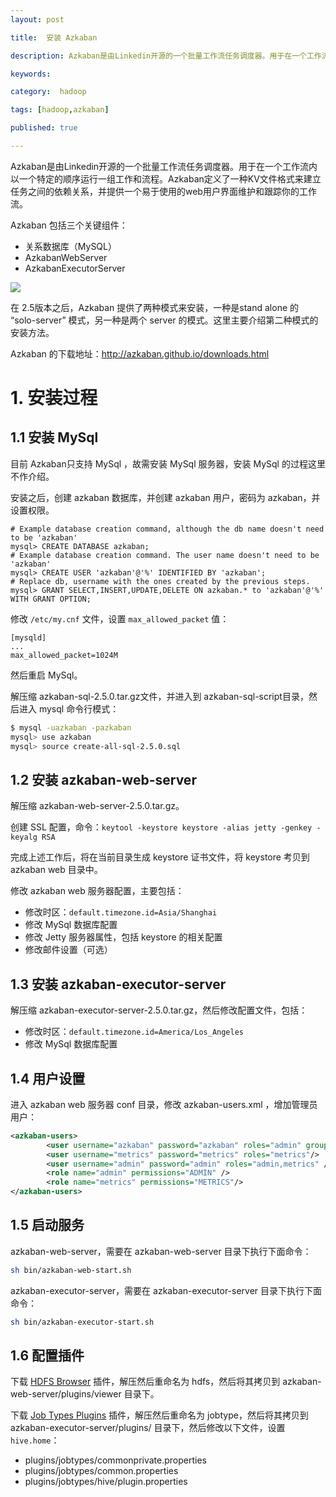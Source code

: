 ```yaml
---
layout: post

title:  安装 Azkaban

description: Azkaban是由Linkedin开源的一个批量工作流任务调度器。用于在一个工作流内以一个特定的顺序运行一组工作和流程。Azkaban定义了一种KV文件格式来建立任务之间的依赖关系，并提供一个易于使用的web用户界面维护和跟踪你的工作流。

keywords:  

category:  hadoop

tags: [hadoop,azkaban]

published: true

---
```


Azkaban是由Linkedin开源的一个批量工作流任务调度器。用于在一个工作流内以一个特定的顺序运行一组工作和流程。Azkaban定义了一种KV文件格式来建立任务之间的依赖关系，并提供一个易于使用的web用户界面维护和跟踪你的工作流。

Azkaban 包括三个关键组件：

- 关系数据库（MySQL）
- AzkabanWebServer
- AzkabanExecutorServer

![](http://azkaban.github.io/azkaban/docs/2.5/images/azkaban2overviewdesign.png)

在 2.5版本之后，Azkaban 提供了两种模式来安装，一种是stand alone 的 “solo-server” 模式，另一种是两个 server 的模式。这里主要介绍第二种模式的安装方法。

Azkaban 的下载地址：<http://azkaban.github.io/downloads.html>

# 1. 安装过程

## 1.1 安装 MySql

目前 Azkaban只支持 MySql ，故需安装 MySql 服务器，安装 MySql 的过程这里不作介绍。

安装之后，创建 azkaban 数据库，并创建 azkaban 用户，密码为 azkaban，并设置权限。

```
# Example database creation command, although the db name doesn't need to be 'azkaban'
mysql> CREATE DATABASE azkaban;
# Example database creation command. The user name doesn't need to be 'azkaban'
mysql> CREATE USER 'azkaban'@'%' IDENTIFIED BY 'azkaban';
# Replace db, username with the ones created by the previous steps.
mysql> GRANT SELECT,INSERT,UPDATE,DELETE ON azkaban.* to 'azkaban'@'%' WITH GRANT OPTION;
```

修改 `/etc/my.cnf` 文件，设置 `max_allowed_packet` 值：

```
[mysqld]
...
max_allowed_packet=1024M
```

然后重启 MySql。

解压缩 azkaban-sql-2.5.0.tar.gz文件，并进入到 azkaban-sql-script目录，然后进入 mysql 命令行模式：

```bash
$ mysql -uazkaban -pazkaban
mysql> use azkaban
mysql> source create-all-sql-2.5.0.sql
```
## 1.2 安装 azkaban-web-server

解压缩 azkaban-web-server-2.5.0.tar.gz。

创建 SSL 配置，命令：`keytool -keystore keystore -alias jetty -genkey -keyalg RSA`

完成上述工作后，将在当前目录生成 keystore 证书文件，将 keystore 考贝到 azkaban web 目录中。

修改 azkaban web 服务器配置，主要包括：

- 修改时区：`default.timezone.id=Asia/Shanghai`
- 修改 MySql 数据库配置
- 修改 Jetty 服务器属性，包括 keystore 的相关配置
- 修改邮件设置（可选）

## 1.3 安装 azkaban-executor-server

解压缩 azkaban-executor-server-2.5.0.tar.gz，然后修改配置文件，包括：

- 修改时区：`default.timezone.id=America/Los_Angeles`
- 修改 MySql 数据库配置

## 1.4 用户设置

进入 azkaban web 服务器 conf 目录，修改 azkaban-users.xml ，增加管理员用户：

```xml
<azkaban-users>
        <user username="azkaban" password="azkaban" roles="admin" groups="azkaban" />
        <user username="metrics" password="metrics" roles="metrics"/>
        <user username="admin" password="admin" roles="admin,metrics" />
        <role name="admin" permissions="ADMIN" />
        <role name="metrics" permissions="METRICS"/>
</azkaban-users>
```

## 1.5 启动服务

azkaban-web-server，需要在 azkaban-web-server 目录下执行下面命令：

```bash
sh bin/azkaban-web-start.sh
```

azkaban-executor-server，需要在 azkaban-executor-server 目录下执行下面命令：

```bash
sh bin/azkaban-executor-start.sh
```

## 1.6 配置插件

下载 [HDFS Browser](https://s3.amazonaws.com/azkaban2/azkaban-plugins/2.5.0/azkaban-hdfs-viewer-2.5.0.tar.gz) 插件，解压然后重命名为 hdfs，然后将其拷贝到 azkaban-web-server/plugins/viewer 目录下。

下载 [Job Types Plugins](https://s3.amazonaws.com/azkaban2/azkaban-plugins/2.5.0/azkaban-jobtype-2.5.0.tar.gz) 插件，解压然后重命名为 jobtype，然后将其拷贝到 azkaban-executor-server/plugins/ 目录下，然后修改以下文件，设置 `hive.home`：

- plugins/jobtypes/commonprivate.properties
- plugins/jobtypes/common.properties
- plugins/jobtypes/hive/plugin.properties